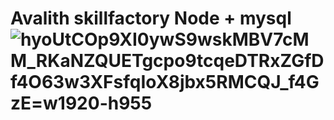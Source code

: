 # Avalith skillfactory Node + mysql![hyoUtCOp9XI0ywS9wskMBV7cMM_RKaNZQUETgcpo9tcqeDTRxZGfDf4O63w3XFsfqIoX8jbx5RMCQJ_f4GzE=w1920-h955](https://user-images.githubusercontent.com/56374617/129821109-e995cf9a-ad44-42a0-ad0f-4da0aba260e6.png)

